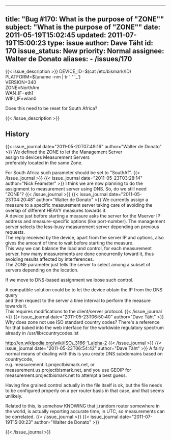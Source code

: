 
---
title: "Bug #170: What is the purpose of \"ZONE\""
subject: "What is the purpose of \"ZONE\""
date: 2011-05-19T15:02:45
updated: 2011-07-19T15:00:23
type: issue
author: Dave Täht
id: 170
issue_status: New
priority: Normal
assignee: Walter de Donato
aliases:
    - /issues/170
---

{{< issue_description >}}
DEVICE\_ID=\$(cat /etc/bismark/ID)\
PLATFORM=\$(uname -nm | tr ' ' '\_')\
VERSION=340\
ZONE=NorthAm\
WAN\_IF=eth1\
WIFI\_IF=wlan0

Does this need to be reset for South Africa?


{{< /issue_description >}}

## History
{{< issue_journal date="2011-05-20T07:49:16" author="Walter de Donato" >}}
We defined the ZONE to let the Management Server\
assign to devices Measurement Servers\
preferably located in the same Zone.

For South Africa such parameter should be set to "SouthAf".
{{< /issue_journal >}}
{{< issue_journal date="2011-05-23T03:28:14" author="Nick Feamster" >}}
I think we are now planning to do the assignment to measurement server
using DNS. So, do we still need "ZONE"?
{{< /issue_journal >}}
{{< issue_journal date="2011-05-23T04:20:48" author="Walter de Donato" >}}
We currently assign a measure to a specific measurement server taking
care of avoiding the overlap of different HEAVY measures towards it.\
A device just before starting a measure asks the server for the Mserver
IP address and measure-specific options (like port-number). The
management server selects the less-busy measurement server depending on
previous requests.\
The reply received by the device, apart from the server IP and options,
also gives the amount of time to wait before starting the measure.\
This way we can balance the load and control, for each measurement
server, how many measurements are done concurrently toward it, thus
avoiding results affected by interferences.\
The ZONE parameter just tells the server to select among a subset of
servers depending on the location.

If we move to DNS-based assignment we loose such control.

A compatible solution could be to let the device obtain the IP from the
DNS query\
and then request to the server a time interval to perform the measure
towards it.\
This requires modifications to the client/server protocol.
{{< /issue_journal >}}
{{< issue_journal date="2011-05-23T06:50:40" author="Dave Täht" >}}
Why does zone not use ISO standard country codes? There's a reference
for that baked into the web interface for the worldwide regulatory
spectrum already in /usr/lib/countrycodes.lst

http://en.wikipedia.org/wiki/ISO\_3166-1_alpha-2
{{< /issue_journal >}}
{{< issue_journal date="2011-05-23T06:54:42" author="Dave Täht" >}}
A fairly normal means of dealing with this is you create DNS subdomains
based on countrycode,\
e.g. measurement.it.projectbismark.net, or
measurement.us.projectbismark.net, and you use GEOIP for
measurement.projectbismark.net to attempt a best guess.

Having fine grained control actually in the file itself is ok, but the
file needs to be configured properly on a per router basis in that case,
and that seems unlikely.

Related to this, is somehow KNOWING that j.random router somewhere in
the world, is actually reporting accurate time, in UTC, so measurements
can be correlated.
{{< /issue_journal >}}
{{< issue_journal date="2011-07-19T15:00:23" author="Walter de Donato" >}}

{{< /issue_journal >}}


